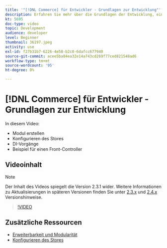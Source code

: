 ```yaml
---
title: '"[!DNL Commerce] für Entwickler - Grundlagen zur Entwicklung"'
description: Erfahren Sie mehr über die Grundlagen der Entwicklung, einschließlich der Erstellung eines Moduls, der Konfiguration Ihres Stores, der ID-Vorgänge und eines Beispiel für einen Front-Controller.
kt: 5695
doc-type: video
topic: Development
audience: developer
level: Beginner
thumbnail: 36197.jpeg
activity: use
exl-id: f27b31b7-6226-4e58-b2c0-6dafcc677940
source-git-commit: acee5ba84ea32e14a743cd269f77ced821548ad6
workflow-type: tm+mt
source-wordcount: '95'
ht-degree: 0%

---
```


# [!DNL Commerce] für Entwickler - Grundlagen zur Entwicklung

In diesem Video:

- Modul erstellen
- Konfigurieren des Stores
- DI-Vorgänge
- Beispiel für einen Front-Controller

## Videoinhalt

>[!NOTE]
>
>Der Inhalt des Videos spiegelt die Version 2.3.1 wider. Weitere Informationen zu Aktualisierungen in späteren Versionen finden Sie unter [ 2.3.x](https://devdocs.magento.com/guides/v2.3/release-notes/bk-release-notes.html) und [2.4.x](https://devdocs.magento.com/guides/v2.4/release-notes/bk-release-notes.html) Versionshinweise.

>[!VIDEO](https://video.tv.adobe.com/v/36197?quality=12&learn=on)

## Zusätzliche Ressourcen

- [Erweiterbarkeit und Modularität](https://devdocs.magento.com/guides/v2.4/architecture/extensibility.html)
- [Konfigurieren des Stores](https://devdocs.magento.com/cloud/configure/configuration-overview.html)
